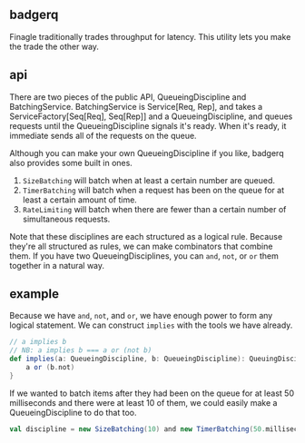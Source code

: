 ## badgerq

Finagle traditionally trades throughput for latency.
This utility lets you make the trade the other way.

## api

There are two pieces of the public API, QueueingDiscipline and BatchingService.
BatchingService is Service[Req, Rep], and takes a ServiceFactory[Seq[Req], Seq[Rep]]
and a QueueingDiscipline, and queues requests until the QueueingDiscipline signals
it's ready.  When it's ready, it immediate sends all of the requests on the queue.
  
Although you can make your own QueueingDiscipline if you like, badgerq also provides
some built in ones.

1.  `SizeBatching` will batch when at least a certain number are queued.
2.  `TimerBatching` will batch when a request has been on the queue for at least a certain amount of time.
3.  `RateLimiting` will batch when there are fewer than a certain number of simultaneous requests.

Note that these disciplines are each structured as a logical rule.  Because they're all structured
as rules, we can make combinators that combine them.  If you have two QueueingDisciplines, you can
`and`, `not`, or `or` them together in a natural way.

## example

Because we have `and`, `not`, and `or`, we have enough power to form any logical statement.  We can
construct `implies` with the tools we have already.

```scala
// a implies b
// NB: a implies b === a or (not b)
def implies(a: QueueingDiscipline, b: QueueingDiscipline): QueuingDiscipline = {
    a or (b.not)
}
```

If we wanted to batch items after they had been on the queue for at least 50 milliseconds and there were
at least 10 of them, we could easily make a QueueingDiscipline to do that too.

```scala
val discipline = new SizeBatching(10) and new TimerBatching(50.milliseconds, timer)
```